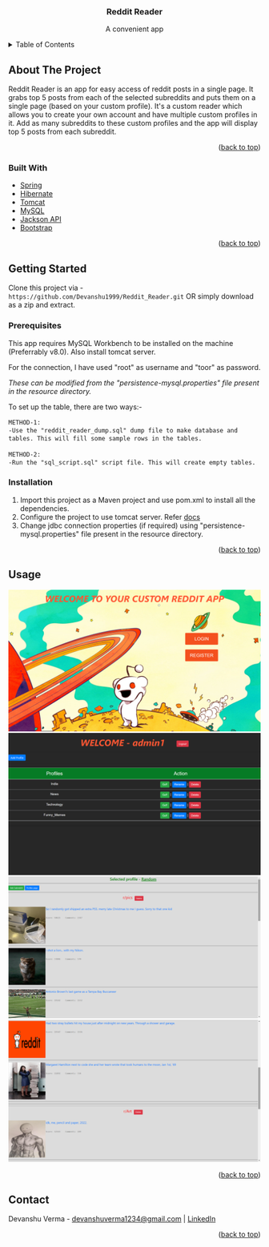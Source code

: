 <!-- PROJECT LOGO -->
<br />
<div align="center">
<h3 align="center">Reddit Reader</h3>

  <p align="center">
    A convenient app 
</div>



<!-- TABLE OF CONTENTS -->
<details>
  <summary>Table of Contents</summary>
  <ol>
    <li>
      <a href="#about-the-project">About The Project</a>
      <ul>
        <li><a href="#built-with">Built With</a></li>
      </ul>
    </li>
    <li>
      <a href="#getting-started">Getting Started</a>
      <ul>
        <li><a href="#prerequisites">Prerequisites</a></li>
        <li><a href="#installation">Installation</a></li>
      </ul>
    </li>
    <li><a href="#usage">Usage</a></li>
    <li><a href="#contact">Contact</a></li>
  </ol>
</details>



<!-- ABOUT THE PROJECT -->
## About The Project

Reddit Reader is an app for easy access of reddit posts in a single page. It grabs top 5 posts from each of the selected subreddits and puts them on a single page (based on your custom profile). 
It's a custom reader which allows you to create your own account and have multiple custom profiles in it. Add as many subreddits to these custom profiles and the app will display top 5 posts from each subreddit.

<p align="right">(<a href="#top">back to top</a>)</p>



### Built With

* [Spring](https://spring.io/)
* [Hibernate](https://expressjs.com/)
* [Tomcat](https://tomcat.apache.org/)
* [MySQL](https://www.mysql.com/)
* [Jackson API](https://github.com/FasterXML/jackson)
* [Bootstrap](https://getbootstrap.com)

<p align="right">(<a href="#top">back to top</a>)</p>



<!-- GETTING STARTED -->
## Getting Started

Clone this project via - ```https://github.com/Devanshu1999/Reddit_Reader.git``` OR simply download as a zip and extract.

### Prerequisites

This app requires MySQL Workbench to be installed on the machine (Preferrably v8.0). Also install tomcat server.

For the connection, I have used "root" as username and "toor" as password.

*These can be modified from the "persistence-mysql.properties" file present in the resource directory.*

To set up the table, there are two ways:-

    METHOD-1:
    -Use the "reddit_reader_dump.sql" dump file to make database and tables. This will fill some sample rows in the tables.

    METHOD-2:
    -Run the "sql_script.sql" script file. This will create empty tables. 

### Installation

1. Import this project as a Maven project and use pom.xml to install all the dependencies.
2. Configure the project to use tomcat server. Refer [docs](https://tomcat.apache.org/tomcat-9.0-doc/index.html)
3. Change jdbc connection properties (if required) using "persistence-mysql.properties" file present in the resource directory.
<p align="right">(<a href="#top">back to top</a>)</p>

<!-- USAGE EXAMPLES -->
## Usage

<a href="https://github.com/Devanshu1999/Reddit_Reader">
    <img src="HomePage.png" alt="Logo">
</a>
<a href="https://github.com/Devanshu1999/Reddit_Reader">
    <img src="ProfilesPage.png" alt="Logo">
</a>
<a href="https://github.com/Devanshu1999/Reddit_Reader">
    <img src="WelcomePage_1.png" alt="Logo">
</a>
<a href="https://github.com/Devanshu1999/Reddit_Reader">
    <img src="WelcomePage_2.png" alt="Logo">
</a>

<p align="right">(<a href="#top">back to top</a>)</p>


<!-- CONTACT -->
## Contact

Devanshu Verma - devanshuverma1234@gmail.com | [LinkedIn](linkedin.com/in/DevanshuVerma99)

<p align="right">(<a href="#top">back to top</a>)</p>
